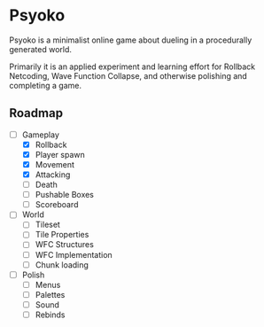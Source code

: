 # Psyoko

Psyoko is a minimalist online game about dueling in a procedurally generated world.

Primarily it is an applied experiment and learning effort for Rollback Netcoding, Wave Function Collapse, and otherwise polishing and completing a game.

## Roadmap

- [ ] Gameplay
  - [x] Rollback
  - [x] Player spawn
  - [x] Movement
  - [x] Attacking
  - [ ] Death
  - [ ] Pushable Boxes
  - [ ] Scoreboard
- [ ] World
  - [ ] Tileset
  - [ ] Tile Properties
  - [ ] WFC Structures
  - [ ] WFC Implementation
  - [ ] Chunk loading
- [ ] Polish
  - [ ] Menus
  - [ ] Palettes
  - [ ] Sound
  - [ ] Rebinds
